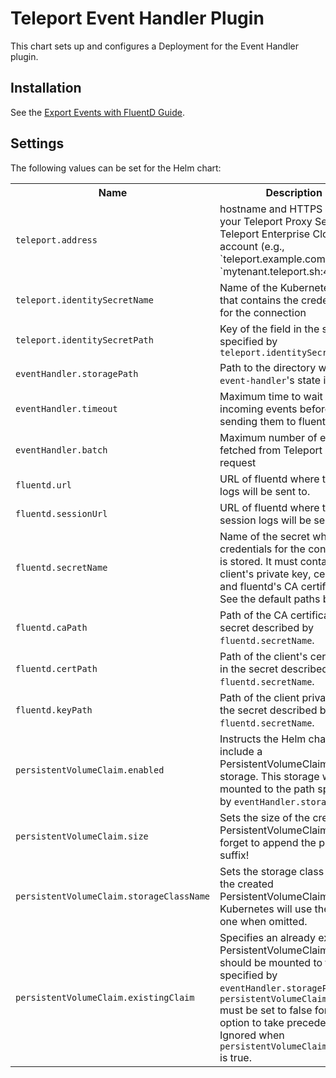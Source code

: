 # Teleport Event Handler Plugin

This chart sets up and configures a Deployment for the Event Handler plugin.

## Installation

See the [Export Events with FluentD Guide](https://goteleport.com/docs/management/export-audit-events/fluentd/).

## Settings

The following values can be set for the Helm chart:

<table>
  <tr>
    <th>Name</th>
    <th>Description</th>
    <th>Type</th>
    <th>Default</th>
    <th>Required</th>
  </tr>

  <tr>
    <td><code>teleport.address</code></td>
    <td>hostname and HTTPS port of your Teleport Proxy Service
or Teleport Enterprise Cloud account (e.g., `teleport.example.com:443` or
`mytenant.teleport.sh:443`)</td>
    <td>string</td>
    <td><code>""</code></td>
    <td>yes</td>
  </tr>
  <tr>
    <td><code>teleport.identitySecretName</code></td>
    <td>Name of the Kubernetes secret that contains the credentials for the connection</td>
    <td>string</td>
    <td><code>""</code></td>
    <td>yes</td>
  </tr>
  <tr>
    <td><code>teleport.identitySecretPath</code></td>
    <td>Key of the field in the secret specified by <code>teleport.identitySecretName</code></td>
    <td>string</td>
    <td><code>"auth_id"</code></td>
    <td>no</td>
  </tr>

  <tr>
    <td><code>eventHandler.storagePath</code></td>
    <td>Path to the directory where <code>event-handler</code>'s state is stored</td>
    <td>string</td>
    <td><code>"/var/lib/teleport/plugins/event-handler/storage"</code></td>
    <td>no</td>
  </tr>
  <tr>
    <td><code>eventHandler.timeout</code></td>
    <td>Maximum time to wait for incoming events before sending them to fluentd.</td>
    <td>string</td>
    <td><code>"10s"</code></td>
    <td>no</td>
  </tr>
  <tr>
    <td><code>eventHandler.batch</code></td>
    <td>Maximum number of events fetched from Teleport in one request</td>
    <td>string</td>
    <td><code>20</code></td>
    <td>no</td>
  </tr>

  <tr>
    <td><code>fluentd.url</code></td>
    <td>URL of fluentd where the event logs will be sent to.</td>
    <td>string</td>
    <td><code>""</code></td>
    <td>yes</td>
  </tr>
  <tr>
    <td><code>fluentd.sessionUrl</code></td>
    <td>URL of fluentd where the session logs will be sent to.</td>
    <td>string</td>
    <td><code>""</code></td>
    <td>yes</td>
  </tr>
  <tr>
    <td><code>fluentd.secretName</code></td>
    <td>
      Name of the secret where credentials for the connection is stored.
      It must contain the client's private key, certificate and fluentd's
      CA certificate. See the default paths below.
    </td>
    <td>string</td>
    <td><code>""</code></td>
    <td>yes</td>
  </tr>
  <tr>
    <td><code>fluentd.caPath</code></td>
    <td>Path of the CA certificate in the secret described by <code>fluentd.secretName</code>.</td>
    <td>string</td>
    <td><code>"ca.crt"</code></td>
  </tr>
  <tr>
    <td><code>fluentd.certPath</code></td>
    <td>Path of the client's certificate in the secret described by <code>fluentd.secretName</code>.</td>
    <td>string</td>
    <td><code>"client.crt"</code></td>
    <td>no</td>
  </tr>
  <tr>
    <td><code>fluentd.keyPath</code></td>
    <td>Path of the client private key in the secret described by <code>fluentd.secretName</code>.</td>
    <td>string</td>
    <td><code>"client.key"</code></td>
    <td>no</td>
  </tr>

  <tr>
    <td><code>persistentVolumeClaim.enabled</code></td>
    <td>
      Instructs the Helm chart to include a PersistentVolumeClaim for the storage. This storage
      will be mounted to the path specified by <code>eventHandler.storagePath</code>.
    </td>
    <td>boolean</td>
    <td><code>false</code></td>
    <td>no</td>
  </tr>
  <tr>
    <td><code>persistentVolumeClaim.size</code></td>
    <td>Sets the size of the created PersistentVolumeClaim. Don't forget to append the proper suffix!</td>
    <td>string</td>
    <td><code>"1Gi"</code></td>
    <td>no</td>
  </tr>
  <tr>
    <td><code>persistentVolumeClaim.storageClassName</code></td>
    <td>
      Sets the storage class name of the created PersistentVolumeClaim. Kubernetes will use the default
      one when omitted.
    </td>
    <td>string</td>
    <td><code>""</code></td>
    <td>no</td>
  </tr>
  <tr>
    <td><code>persistentVolumeClaim.existingClaim</code></td>
    <td>
      Specifies an already existing PersistentVolumeClaim which should be mounted to the path specified
      by <code>eventHandler.storagePath</code>. <code>persistentVolumeClaim.enabled</code> must be set to false for this
      option to take precedence. Ignored when <code>persistentVolumeClaim.enabled</code> is true.
    </td>
    <td>string</td>
    <td><code>""</code></td>
    <td>no</td>
  </tr>
</table>
